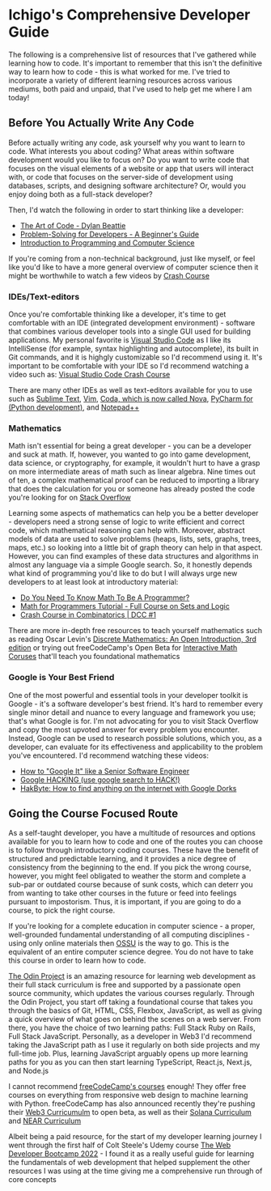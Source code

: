 # Ichigo's Comprehensive Developer Guide
The following is a comprehensive list of resources that I've gathered while learning how to code. It's important to remember that this isn't the definitive way to learn how to code - this is what worked for me. I've tried to incorporate a variety of different learning resources across various mediums, both paid and unpaid, that I've used to help get me where I am today!

## Before You Actually Write Any Code
Before actually writing any code, ask yourself why you want to learn to code. What interests you about coding? What areas within software development would you like to focus on? Do you want to write code that focuses on the visual elements of a website or app that users will interact with, or code that focuses on the server-side of development using databases, scripts, and designing software architecture? Or, would you enjoy doing both as a full-stack developer?

Then, I'd watch the following in order to start thinking like a developer:
- [The Art of Code - Dylan Beattie](https://youtu.be/6avJHaC3C2U)
- [Problem-Solving for Developers - A Beginner's Guide](https://youtu.be/UFc-RPbq8kg)
- [Introduction to Programming and Computer Science](https://youtu.be/zOjov-2OZ0E)

If you're coming from a non-technical background, just like myself, or feel like you'd like to have a more general overview of computer science then it might be worthwhile to watch a few videos by [Crash Course](https://youtu.be/tpIctyqH29Q)

### IDEs/Text-editors
Once you're comfortable thinking like a developer, it's time to get comfortable with an IDE (integrated development environment) - software that combines various developer tools into a single GUI used for building applications. My personal favorite is [Visual Studio Code](https://code.visualstudio.com/) as I like its IntelliSense (for example, syntax highlighting and autocomplete), its built in Git commands, and it is highgly customizable so I'd recommend using it. It's important to be comfortable with your IDE so I'd recommend watching a video such as: [Visual Studio Code Crash Course](https://youtu.be/WPqXP_kLzpo)

There are many other IDEs as well as text-editors available for you to use such as [Sublime Text](https://www.sublimetext.com/), [Vim](https://www.vim.org/), [Coda, which is now called Nova](https://nova.app/), [PyCharm for (Python development)](https://www.jetbrains.com/pycharm/), and [Notepad++](https://notepad-plus-plus.org/downloads/)

### Mathematics
Math isn't essential for being a great developer - you can be a developer and suck at math. If, however, you wanted to go into game development, data science, or cryptography, for example, it wouldn't hurt to have a grasp on more intermediate areas of math such as linear algebra. Nine times out of ten, a complex mathematical proof can be reduced to importing a library that does the calculation for you or someone has already posted the code you're looking for on [Stack Overflow](https://stackoverflow.com/)

Learning some aspects of mathematics can help you be a better developer - developers need a strong sense of logic to write efficient and correct code, which mathematical reasoning can help with. Moreover, abstract models of data are used to solve problems (heaps, lists, sets, graphs, trees, maps, etc.) so looking into a little bit of graph theory can help in that aspect. However, you can find examples of these data structures and algorithms in almost any language via a simple Google search. So, it honestly depends what kind of programming you'd like to do but I will always urge new developers to at least look at introductory material:
- [Do You Need To Know Math To Be A Programmer?](https://youtu.be/40uBqG0yhJg)
- [Math for Programmers Tutorial - Full Course on Sets and Logic](https://youtu.be/2SpuBqvNjHI)
- [Crash Course in Combinatorics | DCC #1](https://youtu.be/ggNeQUe1Hj8)

There are more in-depth free resources to teach yourself mathematics such as reading Oscar Levin's [Discrete Mathematics: An Open Introduction, 3rd edition](http://discrete.openmathbooks.org/dmoi3.html) or trying out freeCodeCamp's Open Beta for [Interactive Math Coruses](https://www.freecodecamp.org/news/freecodecamp-foundational-math-curriculum/) that'll teach you foundational mathematics

### Google is Your Best Friend
One of the most powerful and essential tools in your developer toolkit is Google - it's a software developer's best friend. It's hard to remember every single minor detail and nuance to every language and framework you use; that's what Google is for. I'm not advocating for you to visit Stack Overflow and copy the most upvoted answer for every problem you encounter. Instead, Google can be used to research possible solutions, which you, as a developer, can evaluate for its effectiveness and applicability to the problem you've encountered. I'd recommend watching these videos:
- [How to "Google It" like a Senior Software Engineer](https://youtu.be/cEBkvm0-rg0)
- [Google HACKING (use google search to HACK!)](https://youtu.be/hrVa_dhD-iA)
- [HakByte: How to find anything on the internet with Google Dorks](https://youtu.be/lESeJ3EViCo)

## Going the Course Focused Route
As a self-taught developer, you have a multitude of resources and options available for you to learn how to code and one of the routes you can choose is to follow through introductory coding courses. These have the benefit of structured and predictable learning, and it provides a nice degree of consistency from the beginning to the end. If you pick the wrong course, however, you might feel obligated to weather the storm and complete a sub-par or outdated course because of sunk costs, which can deterr you from wanting to take other courses in the future or feed into feelings pursuant to impostorism. Thus, it is important, if you are going to do a course, to pick the right course.

If you're looking for a complete education in computer science - a proper, well-grounded fundamental understanding of all computing disciplines - using only online materials then [OSSU](https://github.com/ossu/computer-science) is the way to go. This is the equivalent of an entire computer science degree. You do not have to take this course in order to learn how to code. 

[The Odin Project](https://www.theodinproject.com/) is an amazing resource for learning web development as their full stack curriculum is free and supported by a passionate open source community, which updates the various courses regularly. Through the Odin Project, you start off taking a foundational course that takes you through the basics of Git, HTML, CSS, Flexbox, JavaScript, as well as giving a quick overview of what goes on behind the scenes on a web server. From there, you have the choice of two learning paths: Full Stack Ruby on Rails, Full Stack JavaScript. Personally, as a developer in Web3 I'd recommend taking the JavaScript path as I use it regularly on both side projects and my full-time job. Plus, learning JavaScript arguably opens up more learning paths for you as you can then start learning TypeScript, React.js, Next.js, and Node.js

I cannot recommend [freeCodeCamp's courses](https://www.freecodecamp.org/learn) enough! They offer free courses on everything from responsive web design to machine learning with Python. freeCodeCamp has also announced recently they're pushing their [Web3 Curricumulm](https://www.freecodecamp.org/news/web3-curriculum-open-beta/) to open beta, as well as their [Solana Curriculum](https://www.freecodecamp.org/news/solana-curriculum/) and [NEAR Curriculum](https://www.freecodecamp.org/news/near-curriculum/)

Albeit being a paid resource, for the start of my developer learning journey I went through the first half of Colt Steele's Udemy course [The Web Developer Bootcamp 2022](https://www.udemy.com/course/the-web-developer-bootcamp/) - I found it as a really useful guide for learning the fundamentals of web development that helped supplement the other resources I was using at the time giving me a comprehensive run through of core concepts
